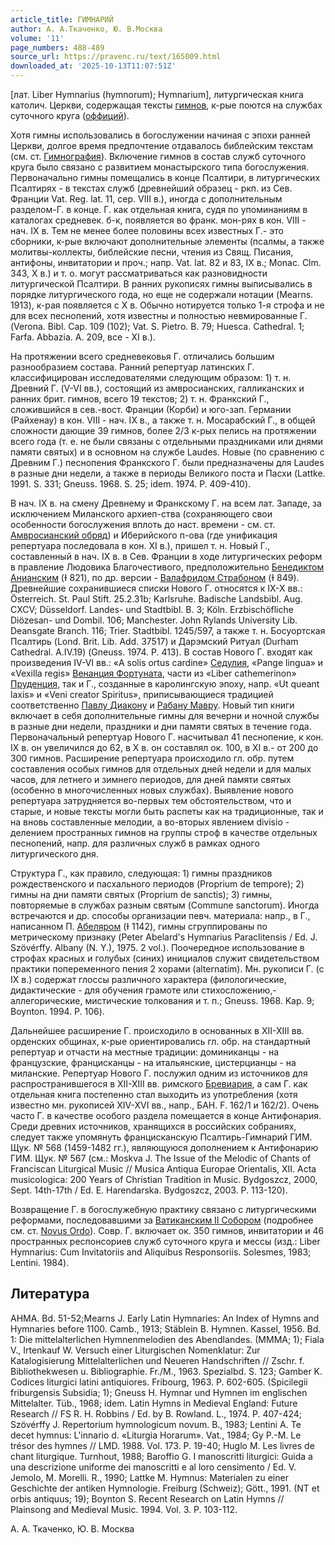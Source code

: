 ```yaml
---
article_title: ГИМНАРИЙ
author: А. А.Ткаченко, Ю. В.Москва
volume: '11'
page_numbers: 488-489
source_url: https://pravenc.ru/text/165009.html
downloaded_at: '2025-10-13T11:07:51Z'
---
```


[лат. Liber Hymnarius (hymnorum); Hymnarium], литургическая книга католич. Церкви, содержащая тексты [гимнов](https://pravenc.ru/text/Гимны.html), к-рые поются на службах суточного круга ([оффиций](https://pravenc.ru/text/оффиций.html)).

Хотя гимны использовались в богослужении начиная с эпохи ранней Церкви, долгое время предпочтение отдавалось библейским текстам (см. ст. [Гимнография](https://pravenc.ru/text/Гимнография.html)). Включение гимнов в состав служб суточного круга было связано с развитием монастырского типа богослужения. Первоначально гимны помещались в конце Псалтири, в литургических Псалтирях - в текстах служб (древнейший образец - ркп. из Сев. Франции Vat. Reg. lat. 11, сер. VIII в.), иногда с дополнительным разделом-Г. в конце. Г. как отдельная книга, судя по упоминаниям в каталогах средневек. б-к, появляется во франк. мон-рях в кон. VIII - нач. IX в. Тем не менее более половины всех известных Г.- это сборники, к-рые включают дополнительные элементы (псалмы, а также молитвы-коллекты, библейские песни, чтения из Свящ. Писания, антифоны, инвитатории и проч.; напр. Vat. lat. 82 и 83, IX в.; Monac. Clm. 343, X в.) и т. о. могут рассматриваться как разновидности литургической Псалтири. В ранних рукописях гимны выписывались в порядке литургического года, но еще не содержали нотации (Mearns. 1913), к-рая появляется с X в. Обычно нотируется только 1-я строфа и не для всех песнопений, хотя известны и полностью невмированные Г. (Verona. Bibl. Cap. 109 (102); Vat. S. Pietro. B. 79; Huesca. Cathedral. 1; Farfa. Abbazia. A. 209, все - XI в.).

На протяжении всего средневековья Г. отличались большим разнообразием состава. Ранний репертуар латинских Г. классифицирован исследователями следующим образом: 1) т. н. Древний Г. (V-VI вв.), состоящий из амвросианских, галликанских и ранних брит. гимнов, всего 19 текстов; 2) т. н. Франкский Г., сложившийся в сев.-вост. Франции (Корби) и юго-зап. Германии (Райхенау) в кон. VIII - нач. IX в., а также т. н. Мосарабский Г., в общей сложности дающие 39 гимнов, более 2/3 к-рых пелись на протяжении всего года (т. е. не были связаны с отдельными праздниками или днями памяти святых) и в основном на службе Laudes. Новые (по сравнению с Древним Г.) песнопения Франкского Г. были предназначены для Laudes в разные дни недели, а также в периоды Великого поста и Пасхи (Lattke. 1991. S. 331; Gneuss. 1968. S. 25; idem. 1974. P. 409-410).

В нач. IX в. на смену Древнему и Франкскому Г. на всем лат. Западе, за исключением Миланского архиеп-ства (сохраняющего свои особенности богослужения вплоть до наст. времени - см. ст. [Амвросианский обряд](<https://pravenc.ru/text/Амвросианский обряд.html>)) и Иберийского п-ова (где унификация репертуара последовала в кон. XI в.), пришел т. н. Новый Г., составленный в нач. IX в. в Сев. Франции в ходе литургических реформ в правление Людовика Благочестивого, предположительно [Бенедиктом Анианским](<https://pravenc.ru/text/Бенедикт Анианский.html>) (Ɨ 821), по др. версии - [Валафридом Страбоном](<https://pravenc.ru/text/Валафридом Страбоном.html>) (Ɨ 849). Древнейшие сохранившиеся списки Нового Г. относятся к IX-X вв.: Österreich. St. Paul Stift. 25.2.31b; Karlsruhe. Badische Landsbibl. Aug. CXCV; Düsseldorf. Landes- und Stadtbibl. B. 3; Köln. Erzbischöfliche Diözesan- und Dombil. 106; Manchester. John Rylands University Lib. Deansgate Branch. 116; Trier. Stadtbibl. 1245/597, а также т. н. Босуортская Псалтирь (Lond. Brit. Lib. Add. 37517) и Дарэмский Ритуал (Durham Cathedral. A.IV.19) (Gneuss. 1974. P. 413). В состав Нового Г. входят как произведения IV-VI вв.: «A solis ortus cardine» [Седулия](https://pravenc.ru/text/Седулия.html), «Pange lingua» и «Vexilla regis» [Венанция Фортуната](<https://pravenc.ru/text/Венанция Фортуната.html>), части из «Liber cathemerinon» [Пруденция](https://pravenc.ru/text/Пруденция.html), так и Г., созданные в каролингскую эпоху, напр. «Ut queant laxis» и «Veni creator Spiritus», приписывающиеся традицией соответственно [Павлу Диакону](<https://pravenc.ru/text/Павлу Диакону.html>) и [Рабану Мавру](<https://pravenc.ru/text/Рабану Мавру.html>). Новый тип книги включает в себя дополнительные гимны для вечерни и ночной службы в разные дни недели, праздники и дни памяти святых в течение года. Первоначальный репертуар Нового Г. насчитывал 41 песнопение, к кон. IX в. он увеличился до 62, в X в. он составлял ок. 100, в XI в.- от 200 до 300 гимнов. Расширение репертуара происходило гл. обр. путем составления особых гимнов для отдельных дней недели и для малых часов, для летнего и зимнего периодов, для дней памяти святых (особенно в многочисленных новых службах). Выявление нового репертуара затрудняется во-первых тем обстоятельством, что и старые, и новые тексты могли быть распеты как на традиционные, так и на вновь составленные мелодии, а во-вторых явлением divisio - делением пространных гимнов на группы строф в качестве отдельных песнопений, напр. для различных служб в рамках одного литургического дня.

Структура Г., как правило, следующая: 1) гимны праздников рождественского и пасхального периодов (Proprium de tempore); 2) гимны на дни памяти святых (Proprium de sanctis); 3) гимны, повторяемые в службах разным святым (Commune sanctorum). Иногда встречаются и др. способы организации певч. материала: напр., в Г., написанном П. [Абеляром](https://pravenc.ru/text/Абеляром.html) (Ɨ 1142), гимны сгруппированы по метрическому признаку (Peter Abelard's Hymnarius Paraclitensis / Ed. J. Szövérffy. Albany (N. Y.), 1975. 2 vol.). Поочередное использование в строфах красных и голубых (синих) инициалов служит свидетельством практики попеременного пения 2 хорами (alternatim). Мн. рукописи Г. (с IX в.) содержат глоссы различного характера (филологические, дидактические - для обучения грамоте или стихосложению,- аллегорические, мистические толкования и т. п.; Gneuss. 1968. Kap. 9; Boynton. 1994. P. 106).

Дальнейшее расширение Г. происходило в основанных в XII-XIII вв. орденских общинах, к-рые ориентировались гл. обр. на стандартный репертуар и отчасти на местные традиции: доминиканцы - на французские, францисканцы - на итальянские, цистерцианцы - на миланские. Репертуар Нового Г. послужил одним из источников для распространившегося в XII-XIII вв. римского [Бревиария](https://pravenc.ru/text/Бревиария.html), а сам Г. как отдельная книга постепенно стал выходить из употребления (хотя известно мн. рукописей XIV-XVI вв., напр., БАН. F. 162/1 и 162/2). Очень часто Г. в качестве особого раздела помещается в конце Антифонария. Среди древних источников, хранящихся в российских собраниях, следует также упомянуть францисканскую Псалтирь-Гимнарий ГИМ. Щук. № 568 (1459-1482 гг.), являющуюся дополнением к Антифонарию ГИМ. Щук. № 567 (см.: Moskva J. The Issue of the Melodic of Chants of Franciscan Liturgical Music // Musica Antiqua Europae Orientalis, XII. Acta musicologica: 200 Years of Christian Tradition in Music. Bydgoszcz, 2000, Sept. 14th-17th / Ed. E. Harendarska. Bydgoszcz, 2003. P. 113-120).

Возвращение Г. в богослужебную практику связано с литургическими реформами, последовавшими за [Ватиканским II Собором](<https://pravenc.ru/text/Ватиканским II Собором.html>) (подробнее см. ст. [Novus Ordo](<https://pravenc.ru/text/Novus Ordo.html>)). Совр. Г. включает ок. 350 гимнов, инвитатории и 46 пространных респонсориев служб суточного круга и мессы (изд.: Liber Hymnarius: Cum Invitatoriis and Aliquibus Responsoriis. Solesmes, 1983; Lentini. 1984).

## Литература

AHMA. Bd. 51-52;Mearns J. Early Latin Hymnaries: An Index of Hymns and Hymnaries before 1100. Camb., 1913; Stäblein B. Hymnen. Kassel, 1956. Bd. 1: Die mittelalterlichen Hymnenmelodien des Abendlandes. (MMMA; 1); Fiala V., Irtenkauf W. Versuch einer Liturgischen Nomenklatur: Zur Katalogisierung Mittelalterlichen und Neueren Handschriften // Zschr. f. Bibliothekwesen u. Bibliographie. Fr./M., 1963. Spezialbd. S. 123; Gamber K. Codices liturgici latini antiquiores. Fribourg, 1963. P. 602-605. (Spicilegii friburgensis Subsidia; 1); Gneuss H. Hymnar und Hymnen im englischen Mittelalter. Tüb., 1968; idem. Latin Hymns in Medieval England: Future Research // FS R. H. Robbins / Ed. by B. Rowland. L., 1974. P. 407-424; Szövérffy J. Repertorium hymnologicum novum. B., 1983; Lentini A. Te decet hymnus: L'innario d. «Liturgia Horarum». Vat., 1984; Gy P.-M. Le trésor des hymnes // LMD. 1988. Vol. 173. P. 19-40; Huglo M. Les livres de chant liturgique. Turnhout, 1988; Baroffio G. I manoscritti liturgici: Guida a una descrizione uniforme dei manoscritti e al loro censimento / Ed. V. Jemolo, M. Morelli. R., 1990; Lattke M. Hymnus: Materialen zu einer Geschichte der antiken Hymnologie. Freiburg (Schweiz); Gött., 1991. (NT et orbis antiquus; 19); Boynton S. Recent Research on Latin Hymns // Plainsong and Medieval Music. 1994. Vol. 3. P. 103-112.

А. А.  Ткаченко,   Ю. В.  Москва
